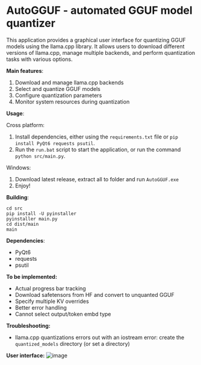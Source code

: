 # AutoGGUF - automated GGUF model quantizer

This application provides a graphical user interface for quantizing GGUF models
using the llama.cpp library. It allows users to download different versions of
llama.cpp, manage multiple backends, and perform quantization tasks with various
options.

**Main features**:
1. Download and manage llama.cpp backends
2. Select and quantize GGUF models
3. Configure quantization parameters
4. Monitor system resources during quantization

**Usage**:

Cross platform:
  1. Install dependencies, either using the `requirements.txt` file or `pip install PyQt6 requests psutil`.
  2. Run the `run.bat` script to start the application, or run the command `python src/main.py`.

Windows:
  1. Download latest release, extract all to folder and run `AutoGGUF.exe`
  2. Enjoy!

**Building**:
```
cd src
pip install -U pyinstaller
pyinstaller main.py
cd dist/main
main
```

**Dependencies**:
- PyQt6
- requests
- psutil

**To be implemented:**
- Actual progress bar tracking
- Download safetensors from HF and convert to unquanted GGUF
- Specify multiple KV overrides
- Better error handling
- Cannot select output/token embd type

**Troubleshooting:**
- llama.cpp quantizations errors out with an iostream error: create the `quantized_models` directory (or set a directory)

**User interface:**
![image](https://github.com/user-attachments/assets/b1b58cba-4314-479d-a1d8-21ca0b5a8935)
